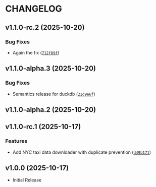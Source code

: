 # CHANGELOG

<!-- version list -->

## v1.1.0-rc.2 (2025-10-20)

### Bug Fixes

- Again the fix
  ([`712f89f`](https://github.com/AFlo59/brief_pipeline_data/commit/712f89f75bb16d848453e14f42e9b42c3eff361c))


## v1.1.0-alpha.3 (2025-10-20)

### Bug Fixes

- Semantics release for duckdb
  ([`21d9e6f`](https://github.com/AFlo59/brief_pipeline_data/commit/21d9e6fb462956f6f2a01a2b13250c5b7851d5ea))


## v1.1.0-alpha.2 (2025-10-20)


## v1.1.0-rc.1 (2025-10-17)

### Features

- Add NYC taxi data downloader with duplicate prevention
  ([`d49b171`](https://github.com/AFlo59/brief_pipeline_data/commit/d49b171cf6fbd3eafd39d199306a46e3b908527f))


## v1.0.0 (2025-10-17)

- Initial Release
